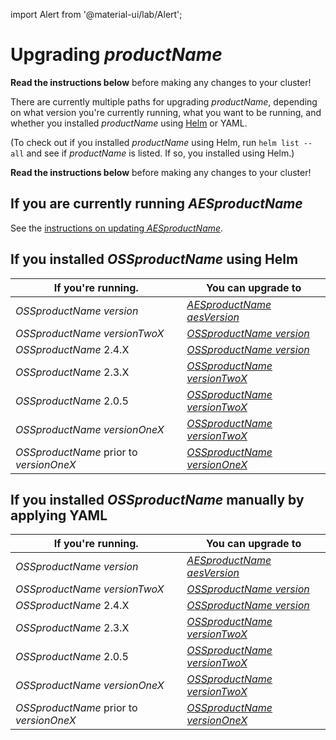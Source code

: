 import Alert from '@material-ui/lab/Alert';

# Upgrading $productName$

<Alert severity="warning">
  <b>Read the instructions below</b> before making any changes to your cluster!
</Alert>

There are currently multiple paths for upgrading $productName$, depending on what version you're currently
running, what you want to be running, and whether you installed $productName$ using [Helm](../helm) or
YAML.

(To check out if you installed $productName$ using Helm, run `helm list --all` and see if
$productName$ is listed. If so, you installed using Helm.)

<Alert severity="warning">
  <b>Read the instructions below</b> before making any changes to your cluster!
</Alert>

## If you are currently running $AESproductName$

See the [instructions on updating $AESproductName$](/docs/edge-stack/$aesDocsVersion$/topics/install/migration-matrix/).

## If you installed $OSSproductName$ using Helm

| If you're running.                      | You can upgrade to                                                                                                          |
|-----------------------------------------|-----------------------------------------------------------------------------------------------------------------------------|
| $OSSproductName$ $version$              | [$AESproductName$ $aesVersion$](/docs/edge-stack/$aesDocsVersion$/topics/install/upgrade/helm/emissary-3.3/edge-stack-3.3/) |
| $OSSproductName$ $versionTwoX$          | [$OSSproductName$ $version$](../upgrade/helm/emissary-2.5/emissary-3.3)                                                     |
| $OSSproductName$ 2.4.X                  | [$OSSproductName$ $version$](../upgrade/helm/emissary-2.4/emissary-3.3)                                                     |
| $OSSproductName$ 2.3.X                  | [$OSSproductName$ $versionTwoX$](../upgrade/helm/emissary-2.3/emissary-2.4)                                                 |
| $OSSproductName$ 2.0.5                  | [$OSSproductName$ $versionTwoX$](../upgrade/helm/emissary-2.0/emissary-2.4)                                                 |
| $OSSproductName$ $versionOneX$          | [$OSSproductName$ $versionTwoX$](../upgrade/helm/emissary-1.14/emissary-2.4)                                                |
| $OSSproductName$ prior to $versionOneX$ | [$OSSproductName$ $versionOneX$](../../../../1.14/topics/install/upgrading)                                                 |

## If you installed $OSSproductName$ manually by applying YAML

| If you're running.                      | You can upgrade to                                                                                                          |
|-----------------------------------------|-----------------------------------------------------------------------------------------------------------------------------|
| $OSSproductName$ $version$              | [$AESproductName$ $aesVersion$](/docs/edge-stack/$aesDocsVersion$/topics/install/upgrade/yaml/emissary-3.3/edge-stack-3.3/) |
| $OSSproductName$ $versionTwoX$          | [$OSSproductName$ $version$](../upgrade/yaml/emissary-2.5/emissary-3.3)                                                     |
| $OSSproductName$ 2.4.X                  | [$OSSproductName$ $version$](../upgrade/yaml/emissary-2.4/emissary-3.3)                                                     |
| $OSSproductName$ 2.3.X                  | [$OSSproductName$ $versionTwoX$](../upgrade/yaml/emissary-2.3/emissary-2.4)                                                 |
| $OSSproductName$ 2.0.5                  | [$OSSproductName$ $versionTwoX$](../upgrade/yaml/emissary-2.0/emissary-2.4)                                                 |
| $OSSproductName$ $versionOneX$          | [$OSSproductName$ $versionTwoX$](../upgrade/yaml/emissary-1.14/emissary-2.4)                                                |
| $OSSproductName$ prior to $versionOneX$ | [$OSSproductName$ $versionOneX$](../../../../1.14/topics/install/upgrading)                                                 |
